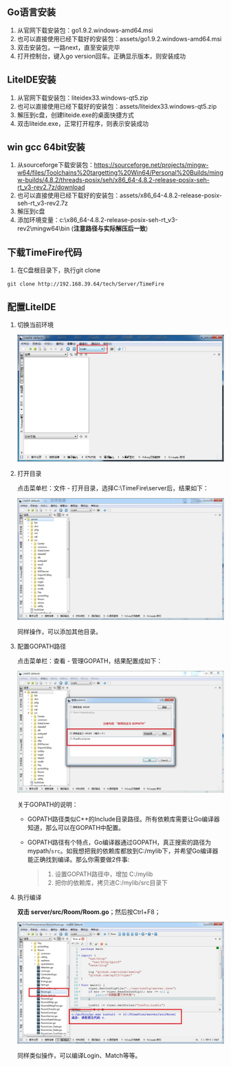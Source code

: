 ## Go语言安装

  1. 从官网下载安装包：go1.9.2.windows-amd64.msi
  1. 也可以直接使用已经下载好的安装包：assets/go1.9.2.windows-amd64.msi
  1. 双击安装包，一路next，直至安装完毕
  1. 打开控制台，键入go version回车。正确显示版本，则安装成功


## LiteIDE安装

  1. 从官网下载安装包：liteidex33.windows-qt5.zip
  1. 也可以直接使用已经下载好的安装包：assets/liteidex33.windows-qt5.zip
  1. 解压到c盘，创建liteide.exe的桌面快捷方式
  1. 双击liteide.exe，正常打开程序，则表示安装成功


## win gcc 64bit安装

  1. 从sourceforge下载安装包：https://sourceforge.net/projects/mingw-w64/files/Toolchains%20targetting%20Win64/Personal%20Builds/mingw-builds/4.8.2/threads-posix/seh/x86_64-4.8.2-release-posix-seh-rt_v3-rev2.7z/download
  1. 也可以直接使用已经下载好的安装包：assets/x86_64-4.8.2-release-posix-seh-rt_v3-rev2.7z
  1. 解压到c盘
  1. 添加环境变量：c:\\x86_64-4.8.2-release-posix-seh-rt_v3-rev2\\mingw64\\bin (**注意路径与实际解压后一致**)



## 下载TimeFire代码

  1. 在C盘根目录下，执行git clone
  
  ```dos
  git clone http://192.168.39.64/tech/Server/TimeFire
  ```


## 配置LiteIDE

1. 切换当前环境

    ![图1](assets/a.jpg)

1. 打开目录

    点击菜单栏：文件 - 打开目录，选择C:\\TimeFire\\server后，结果如下：

    ![图2](assets/b.jpg)

    同样操作，可以添加其他目录。

1. 配置GOPATH路径

    点击菜单栏：查看 - 管理GOPATH，结果配置成如下：

    ![图3](assets/c.jpg)

    关于GOPATH的说明：
    - GOPATH路径类似C++的Include目录路径。所有依赖库需要让Go编译器知道，那么可以在GOPATH中配置。
    - GOPATH路径有个特点，Go编译器通过GOPATH，真正搜索的路径为 mypath/`src`。如我想把我的依赖库都放到C:/mylib下，并希望Go编译器能正确找到编译。那么你需要做2件事:
    
       > 1. 设置GOPATH路径中，增加 C:/mylib
       > 2. 把你的依赖库，拷贝进C:/mylib/src目录下

1. 执行编译

    **双击 server/src/Room/Room.go**；然后按Ctrl+F8；

    ![图4](assets/d.jpg)

    同样类似操作，可以编译Login、Match等等。
